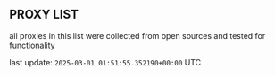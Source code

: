 ## PROXY LIST

all proxies in this list were collected from open sources and tested for functionality

last update: `2025-03-01 01:51:55.352190+00:00` UTC